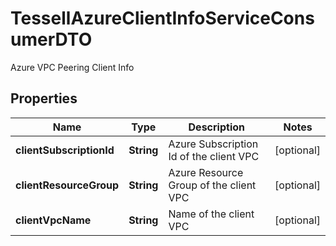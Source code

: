 

# TessellAzureClientInfoServiceConsumerDTO

Azure VPC Peering Client Info

## Properties

Name | Type | Description | Notes
------------ | ------------- | ------------- | -------------
**clientSubscriptionId** | **String** | Azure Subscription Id of the client VPC |  [optional]
**clientResourceGroup** | **String** | Azure Resource Group of the client VPC |  [optional]
**clientVpcName** | **String** | Name of the client VPC |  [optional]



